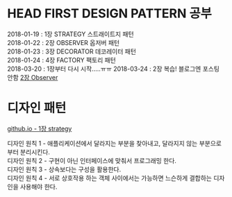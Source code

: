 # HEAD FIRST DESIGN PATTERN 공부  

2018-01-19 : 1장 STRATEGY 스트래이트지 패턴    
2018-01-22 : 2장 OBSERVER 옵저버 패턴    
2018-01-23 : 3장 DECORATOR 데코레이터 패턴  
2018-01-24 : 4장 FACTORY 팩토리 패턴  
2018-03-20 : 1장부터 다시 시작.....ㅠㅠ
2018-03-24 : 2장 복습! 블로그엔 포스팅 안함 [2장 Observer](https://github.com/JungHa-Cho/HeadFirstDesignPattern/tree/master/src/main/java/head/first/design/pattern/rule/observer)

디자인 패턴
============

[github.io - 1장 strategy](https://jungha-cho.github.io/2018/03/20/%EB%94%94%EC%9E%90%EC%9D%B8%ED%8C%A8%ED%84%B4-STRATEGY/)
    
디자인 원칙 1 - 애플리케이션에서 달라지는 부분을 찾아내고, 달라지지 않는 부분으로부터 분리시킨다.    
디자인 원칙 2 - 구현이 아닌 인터페이스에 맞춰서 프로그래밍 한다.      
디자인 원칙 3 - 상속보다는 구성을 활용한다.    
디자인 원칙 4 - 서로 상호작용 하는 객체 사이에서는 가능하면 느슨하게 결합하는 디자인을 사용해야 한다.              

